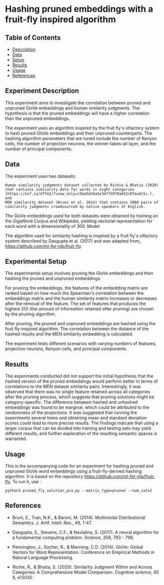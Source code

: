 # Hashing pruned embeddings with a fruit-fly inspired algorithm

## Table of Contents

- [Description](#Description)
- [Data](#Data)
- [Setup](#Setup)
- [Results](#Results)
- [Usage](#Usage)
- [References](#References)

## Experiment Description

This experiment aims to investigate the correlation between pruned and unpruned GloVe embeddings and human similarity judgments. The hypothesis is that the pruned embeddings will have a higher correlation than the unpruned embeddings.

The experiment uses an algorithm inspired by the fruit fly's olfactory system to hash pruned GloVe embeddings and their unpruned counterparts. The hashing algorithm parameters that are tuned include the number of Kenyon cells, the number of projection neurons, the winner-takes-all layer, and the number of principal components.

## Data

The experiment uses two datasets:

    Human similarity judgments dataset collected by Richie & Bhatia (2020) that contains similarity data for words in eight categories (https://osf.io/d7fm2/?view_only=c5ba5d34a5e34ff3970a652c07aadc5c.), and
    MEN similarity dataset (Bruni et al. 2014) that contains 3000 pairs of similarity judgments crowdsourced by native speakers of English.

The GloVe embeddings used for both datasets were obtained by training on the GigaWord Corpus and Wikipedia, yielding vectorial representation for each word with a dimensionality of 300.
Model

The algorithm used for similarity hashing is inspired by a fruit fly's olfactory system described by Dasgupta et al. (2017) and was adapted from_ https://github.com/ml-for-nlp/fruit-fly.

## Experimental Setup

The experimental setup involves pruning the GloVe embeddings and then hashing the pruned and unpruned embeddings.

For pruning the embeddings, the features of the embedding matrix are ranked based on how much the Spearman's correlation between the embeddings matrix and the human similarity matrix increases or decreases after the removal of the feature. The set of features that produces the highest 2OI (the amount of information retained after pruning) are chosen by the pruning algorithm.

After pruning, the pruned and unpruned embeddings are hashed using the fruit fly-inspired algorithm. The correlation between the distance of the hashed results and the MEN similarity embedding is calculated.

The experiment tests different scenarios with varying numbers of features, projection neurons, Kenyon cells, and principal components.


## Results

The experiments conducted did not support the initial hypothesis that the hashed version of the pruned embeddings would perform better in terms of correlations to the MEN dataset similarity pairs. Interestingly, it was observed that there was no single feature retained across all categories after the pruning process, which suggests that pruning solutions might be category-specific. The difference between hashed and unhashed embeddings was found to be marginal, which could be attributed to the randomness of the projections. It was suggested that running the experiments several times and obtaining mean and standard deviation scores could lead to more precise results. The findings indicate that using a larger corpus that can be divided into training and testing sets may yield different results, and further exploration of the resulting semantic spaces is warranted.

## Usage

This is the accompanying code for an experiment for hashing pruned and unpruned GloVe word embeddings using a fruit-fly-derived hashing algorithm. It is based on the repository https://github.com/ml-for-nlp/fruit-fly. To run it, use :

    python3 pruned_fly_solution_pca.py --matrix_type=pruned --num_cat=2

## References

- Bruni, E., Tran, N.K., & Baroni, M. (2014). Multimodal Distributional Semantics. J. Artif. Intell. Res., 49, 1-47.

- Dasgupta, S., Stevens, C.F., & Navlakha, S. (2017). A neural algorithm for a fundamental computing problem. Science, 358, 793 - 796.

- Pennington, J., Socher, R., & Manning, C.D. (2014). GloVe: Global Vectors for Word Representation. Conference on Empirical Methods in Natural Language Processing.

- Richie, R., & Bhatia, S. (2020). Similarity Judgment Within and Across Categories: A Comprehensive Model Comparison. Cognitive science, 45 8, e13030 .
